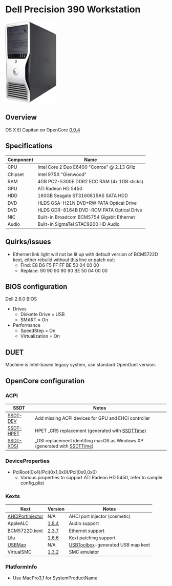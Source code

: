 # Dell Precision 390 Workstation

![Dell Precision 390 Workstation](Docs/Precision390.png)

## Overview
OS X El Capitan on OpenCore [0.9.4](https://github.com/acidanthera/OpenCorePkg/releases/tag/0.9.4)

## Specifications
| Component | Name |
--- | --- |
CPU | Intel Core 2 Duo E6400 "Conroe" @ 2.13 GHz
Chipset | Intel 975X "Glenwood"
RAM | 4GB PC2-5300E DDR2 ECC RAM (4x 1GB sticks)
GPU | ATI Radeon HD 5450
HDD | 160GB Seagate ST3160815AS SATA HDD
DVD | HLDS GSA-H21N DVD±RW PATA Optical Drive
DVD | HLDS GDR-8164B DVD-ROM PATA Optical Drive
NIC | Built-in Broadcom BCM5754 Gigabit Ethernet
Audio | Built-in SigmaTel STAC9200 HD Audio

## Quirks/issues
* Ethernet link light will not be lit up with default version of BCM5722D kext, either rebuild without [this](https://github.com/chris1111/BCM5722D/blob/master/Private.cpp#L440) line or patch out:
  * Find: E8 D6 F5 FF FF BE 50 04 00 00
  * Replace: 90 90 90 90 90 BE 50 04 00 00

## BIOS configuration
Dell 2.6.0 BIOS
* Drives
  * Diskette Drive = USB
  * SMART = On
* Performance
  * SpeedStep = On
  * Virtualization = On

## DUET
Machine is Intel-based legacy system, use standard OpenDuet version.

## OpenCore configuration

### ACPI
|SSDT|Notes|
--- | ---
[SSDT-DEV](Files/SSDT-DEV.dsl) | Add missing ACPI devices for GPU and EHCI controller
[SSDT-HPET](Files/SSDT-HPET.dsl) | HPET _CRS replacement (generated with [SSDTTime](https://github.com/corpnewt/SSDTTime))
[SSDT-XOSI](Files/SSDT-XOSI.dsl) | _OSI replacement identifing macOS as Windows XP (generated with [SSDTTime](https://github.com/corpnewt/SSDTTime))

### DeviceProperties
* PciRoot(0x4)/Pci(0x1,0x0)/Pci(0x0,0x0)
    * Various properties to support ATI Radeon HD 5450, refer to sample config.plist

### Kexts
|Kext|Version|Notes|
|---|---|---|
[AHCIPortInjector](Files/AHCIPortInjector.kext) | N/A | AHCI port injector (cosmetic)
AppleALC | [1.8.4](https://github.com/acidanthera/AppleALC/releases/tag/1.8.4) | Audio support
BCM5722D.kext | [2.3.7](https://github.com/chris1111/BCM5722D/releases/tag/V-2.3.7) | Ethernet support
Lilu | [1.6.6](https://github.com/acidanthera/Lilu/releases/tag/1.6.6) | Kext patching support
[USBMap](Files/USBMap.kext) | N/A | [USBToolbox](https://github.com/USBToolBox/tool)-generated USB map kext
VirtualSMC | [1.3.2](https://github.com/acidanthera/VirtualSMC/releases/tag/1.3.2) | SMC emulator

### PlatformInfo
* Use MacPro3,1 for SystemProductName

